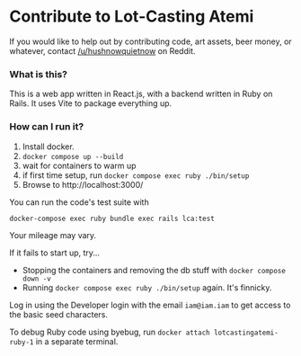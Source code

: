# Contribute to Lot-Casting Atemi

If you would like to help out by contributing code, art assets, beer money, or
whatever, contact [/u/hushnowquietnow](https://reddit.com/u/hushnowquietnow) on
Reddit.

### What is this?

This is a web app written in React.js, with a backend written in Ruby on Rails. It uses Vite to package everything up.

### How can I run it?

1. Install docker.
1. `docker compose up --build`
1. wait for containers to warm up
1. if first time setup, run `docker compose exec ruby ./bin/setup`
1. Browse to http://localhost:3000/

You can run the code's test suite with

```shell
docker-compose exec ruby bundle exec rails lca:test
```

Your mileage may vary.

If it fails to start up, try...

- Stopping the containers and removing the db stuff with `docker compose down -v`
- Running `docker compose exec ruby ./bin/setup` again. It's finnicky.

Log in using the Developer login with the email `iam@iam.iam` to get access to the basic seed characters.

To debug Ruby code using byebug, run `docker attach lotcastingatemi-ruby-1` in a separate terminal.
